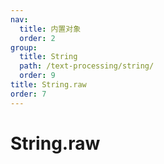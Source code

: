 ```yaml
---
nav:
  title: 内置对象
  order: 2
group:
  title: String
  path: /text-processing/string/
  order: 9
title: String.raw
order: 7
---
```


# String.raw
